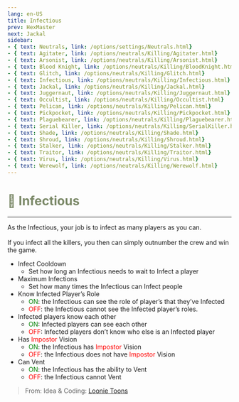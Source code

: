 ```yaml
---
lang: en-US
title: Infectious
prev: HexMaster
next: Jackal
sidebar:
- { text: Neutrals, link: /options/settings/Neutrals.html}
- { text: Agitater, link: /options/neutrals/Killing/Agitater.html}
- { text: Arsonist, link: /options/neutrals/Killing/Arsonist.html}
- { text: Blood Knight, link: /options/neutrals/Killing/BloodKnight.html}
- { text: Glitch, link: /options/neutrals/Killing/Glitch.html}
- { text: Infectious, link: /options/neutrals/Killing/Infectious.html}
- { text: Jackal, link: /options/neutrals/Killing/Jackal.html}
- { text: Juggernaut, link: /options/neutrals/Killing/Juggernaut.html}
- { text: Occultist, link: /options/neutrals/Killing/Occultist.html}
- { text: Pelican, link: /options/neutrals/Killing/Pelican.html}
- { text: Pickpocket, link: /options/neutrals/Killing/Pickpocket.html}
- { text: Plaguebearer, link: /options/neutrals/Killing/Plaguebearer.html}
- { text: Serial Killer, link: /options/neutrals/Killing/SerialKiller.html}
- { text: Shade, link: /options/neutrals/Killing/Shade.html}
- { text: Shroud, link: /options/neutrals/Killing/Shroud.html}
- { text: Stalker, link: /options/neutrals/Killing/Stalker.html}
- { text: Traitor, link: /options/neutrals/Killing/Traitor.html}
- { text: Virus, link: /options/neutrals/Killing/Virus.html}
- { text: Werewolf, link: /options/neutrals/Killing/Werewolf.html}
---
```


# <font color="#7b8968">🦠 <b>Infectious</b></font> <Badge text="Killing" type="tip" vertical="middle"/>
---

As the Infectious, your job is to infect as many players as you can.<br><br>
If you infect all the killers, you then can simply outnumber the crew and win the game.
* Infect Cooldown
  * Set how long an Infectious needs to wait to Infect a player
* Maximum Infections
  * Set how many times the Infectious can Infect people
* Know Infected Player’s Role
  * <font color=green>ON</font>: the Infectious can see the role of player’s that they’ve Infected
  * <font color=red>OFF</font>: the Infectious cannot see the Infected player’s roles.
* Infected players know each other
  * <font color=green>ON</font>: Infected players can see each other
  * <font color=red>OFF</font>: Infected players don’t know who else is an Infected player
* Has <font color=red>Impostor</font> Vision
  * <font color=green>ON</font>: the Infectious has <font color=red>Impostor</font> Vision
  * <font color=red>OFF</font>: the Infectious does not have <font color=red>Impostor</font> Vision
* Can Vent
  * <font color=green>ON</font>: the Infectious has the ability to Vent
  * <font color=red>OFF</font>: the Infectious cannot Vent

> From: Idea & Coding: [Loonie Toons](https://github.com/Loonie-Toons)
